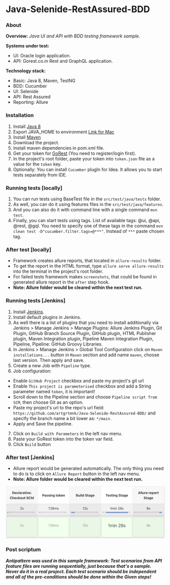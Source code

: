 # Java-Selenide-RestAssured-BDD

### About
**Overview:** _Java UI and API with BDD testing framework sample._

**Systems under test:**
- UI: Oracle login application.
- API: Gorest.co.in Rest and GraphQL application.

**Technology stack:**
- Basic: Java 8, Maven, TestNG
- BDD: Cucumber
- UI: Selenide
- API: Rest Assured
- Reporting: Allure

### Installation
1. Install [Java 8](https://www.oracle.com/java/technologies/javase/javase8-archive-downloads.html)
2. Export JAVA_HOME to environment [Link for Mac](https://stackoverflow.com/questions/15826202/where-is-java-installed-on-mac-os-x)
3. Install [Maven](https://maven.apache.org/install.html)
4. Download the project.
5. Install maven dependencies in pom.xml file.
6. Get your token for [GoRest](https://gorest.co.in/my-account/access-tokens) (You need to register/login first).
7. In the project's root folder, paste your token into `token.json` file as a value for the `token` key.
8. Optionally: You can install `Cucumber` plugIn for Idea. It allows you to start tests separately from IDE.

### Running tests [locally]
1. You can run tests using BaseTest file in the `src/test/java/tests` folder.
2. As well, you can do it using features files in the `src/test/java/features`.
3. And you can also do it with command line with a single command `mvn test`.
4. Finally, you can start tests using tags. List of available tags: @ui, @api, @rest, @gql. You need to specify one of these tags in the command `mvn clean test -D"cucumber.filter.tags=@***"`. Instead of `***` paste chosen tag.

### After test [locally]
- Framework creates allure reports, that located in `allure-results` folder.
- To get the report in the HTML format, type `allure serve allure-results` into the terminal in the project's root folder.
- For failed tests framework makes `screenshots`, that could be found in generated allure report in the `after` step hook.
- **Note: Allure folder would be cleared within the next test run.**

### Running tests [Jenkins]
1. Install [Jenkins](https://www.jenkins.io).
2. Install default plugins in Jenkins.
3. As well there is a list of plugins that you need to install additionally via Jenkins > Manage Jenkins > Manage Plugins: Allure Jenkins Plugin, Git Plugin, GitHub Branch Source Plugin, GitHub plugin, HTML Publisher plugin, Maven Integration plugin, Pipeline Maven Integration Plugin, Pipeline, Pipeline: GitHub Groovy Libraries.
4. In Jenkins > Manage Jenkins > Global Tool Configuration click on `Maven installations...` button in `Maven` section and add name `maven`, choose last version. Then apply and save.
5. Create a new Job with `Pipeline` type.
6. Job configuration:
- Enable `GitHub Project` checkbox and paste my project's git url
- Enable `This project is parameterised` checkbox and add a String parameter named `token`, it is important!
- Scroll down to the Pipeline section and choose `Pipeline script from SCM`, then choose Git as an option.
- Paste my project's url to the repo's url field: `https://github.com/artgrtmnk/Java-Selenide-RestAssured-BDD/` and specify the branch name a bit lower as: `*/main`.
- Apply and Save the pipeline.
7. Click on `Build with Parameters` in the left nav menu.
8. Paste your GoRest token into the token var field.
9. Click `Build` button

### After test [Jenkins]
- Allure report would be generated automatically. The only thing you need to do is to click on `Allure Report` button in the left nav menu.
- **Note: Allure folder would be cleared within the next test run.**

![Successful pipeline from Jenkins](Successful_Jenkins_Pipeline.png)

### Post scriptum
**_Antipattern was used in this sample framework: Test scenarios from API feature files are running sequentially, just because that's a sample. Never do it in a real project. Each test scenario should be independent and all of the pre-conditions should be done within the Given steps!_**
